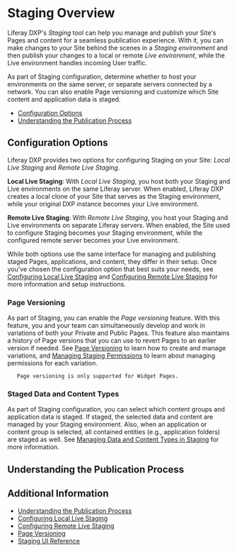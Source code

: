 # Staging Overview

Liferay DXP's *Staging* tool can help you manage and publish your Site's Pages and content for a seamless publication experience. With it, you can make changes to your Site behind the scenes in a *Staging environment* and then publish your changes to a local or remote *Live environment*, while the Live environment handles incoming User traffic.

As part of Staging configuration, determine whether to host your environments on the same server, or separate servers connected by a network. You can also enable Page versioning and customize which Site content and application data is staged.

* [Configuration Options](#staging-configuration-options)
* [Understanding the Publication Process](#understanding-the-publication-process)

## Configuration Options

Liferay DXP provides two options for configuring Staging on your Site: *Local Live Staging* and *Remote Live Staging*.

**Local Live Staging**: With *Local Live Staging*, you host both your Staging and Live environments on the same Liferay server. When enabled, Liferay DXP creates a local clone of your Site that serves as the Staging environment, while your original DXP instance becomes your Live environment.

**Remote Live Staging**: With *Remote Live Staging*, you host your Staging and Live environments on separate Liferay servers. When enabled, the Site used to configure Staging becomes your Staging environment, while the configured <!--w/c--> remote server becomes your Live environment.

While both options use the same interface for managing and publishing staged Pages, applications, and content, they differ in their setup. Once you've chosen the configuration option that best suits your needs, see [Configuring Local Live Staging](./configuring-local-live-staging.md) and [Configuring Remote Live Staging](./configuring-remote-live-staging.md) for more information and setup instructions.

### Page Versioning

As part of Staging, you can enable the *Page versioning* feature. With this feature, you and your team can simultaneously develop and work in variations of both your Private and Public Pages. This feature also maintains a history of Page versions that you can use to revert Pages to an earlier version if needed. See [Page Versioning](./page-versioning.md) to learn how to create and manage variations, and [Managing Staging Permissions](./managing-staging-permissions.md) to learn about managing permissions for each variation.

```note::
   Page versioning is only supported for Widget Pages.
```

### Staged Data and Content Types

As part of Staging configuration, you can select which content groups and application data is staged. If staged, the selected data and content are managed by your Staging environment. Also, when an application or content group is selected, all contained entities (e.g., application folders) are staged as well. See [Managing Data and Content Types in Staging](./managing-data-and-content-types-in-staging.md) for more information.

## Understanding the Publication Process



## Additional Information

* [Understanding the Publication Process](./understanding-the-publication-process.md)
* [Configuring Local Live Staging](./configuring-local-live-staging.md)
* [Configuring Remote Live Staging](./configuring-remote-live-staging.md)
* [Page Versioning](./page-versioning.md)
* [Staging UI Reference](./staging-ui-reference.md)
